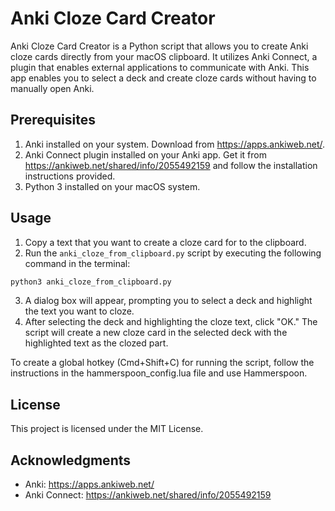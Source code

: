 # Anki Cloze Card Creator

Anki Cloze Card Creator is a Python script that allows you to create Anki cloze cards directly from your macOS clipboard. It utilizes Anki Connect, a plugin that enables external applications to communicate with Anki. This app enables you to select a deck and create cloze cards without having to manually open Anki.

## Prerequisites

1. Anki installed on your system. Download from https://apps.ankiweb.net/.
2. Anki Connect plugin installed on your Anki app. Get it from https://ankiweb.net/shared/info/2055492159 and follow the installation instructions provided.
3. Python 3 installed on your macOS system.

## Usage

1. Copy a text that you want to create a cloze card for to the clipboard.
2. Run the `anki_cloze_from_clipboard.py` script by executing the following command in the terminal:

```bash
python3 anki_cloze_from_clipboard.py
```

3. A dialog box will appear, prompting you to select a deck and highlight the text you want to cloze.
4. After selecting the deck and highlighting the cloze text, click "OK." The script will create a new cloze card in the selected deck with the highlighted text as the clozed part.

To create a global hotkey (Cmd+Shift+C) for running the script, follow the instructions in the hammerspoon_config.lua file and use Hammerspoon.

## License

This project is licensed under the MIT License.

## Acknowledgments

- Anki: https://apps.ankiweb.net/
- Anki Connect: https://ankiweb.net/shared/info/2055492159
